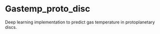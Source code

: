 # Gastemp_proto_disc
Deep learning implementation to predict gas temperature in protoplanetary discs. 
